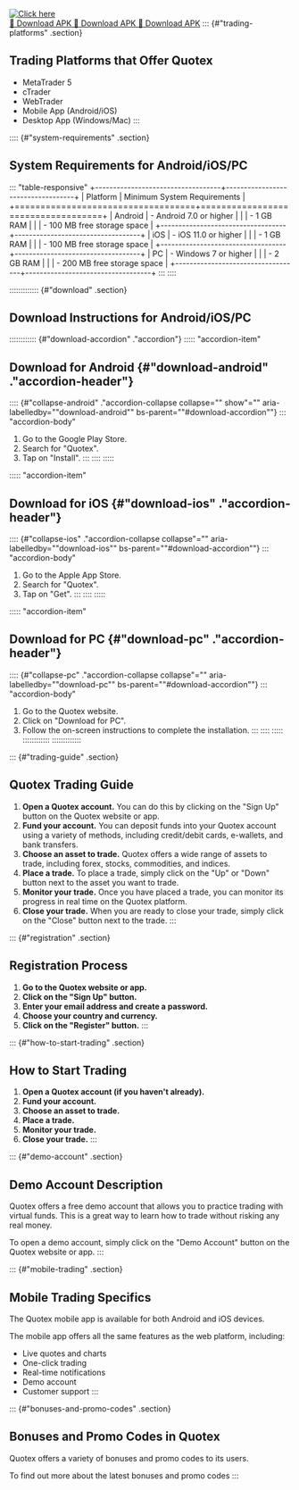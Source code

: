 [![Click here](https://readscoops.com/wp-content/uploads/2023/03/Readscoop-aviator-1-1.jpg)](https://traff.sbs/deff)  
[🔽 Download APK 🔽 Download APK 🔽 Download APK](https://traff.sbs/deff)
::: {#"trading-platforms" .section}
## Trading Platforms that Offer Quotex

-   MetaTrader 5
-   cTrader
-   WebTrader
-   Mobile App (Android/iOS)
-   Desktop App (Windows/Mac)
:::

:::: {#"system-requirements" .section}
## System Requirements for Android/iOS/PC

::: \"table-responsive\"
+-----------------------------------+-----------------------------------+
| Platform                          | Minimum System Requirements       |
+===================================+===================================+
| Android                           | -   Android 7.0 or higher         |
|                                   | -   1 GB RAM                      |
|                                   | -   100 MB free storage space     |
+-----------------------------------+-----------------------------------+
| iOS                               | -   iOS 11.0 or higher            |
|                                   | -   1 GB RAM                      |
|                                   | -   100 MB free storage space     |
+-----------------------------------+-----------------------------------+
| PC                                | -   Windows 7 or higher           |
|                                   | -   2 GB RAM                      |
|                                   | -   200 MB free storage space     |
+-----------------------------------+-----------------------------------+
:::
::::

::::::::::::: {#"download" .section}
## Download Instructions for Android/iOS/PC

:::::::::::: {#"download-accordion" ."accordion"}
::::: \"accordion-item\"
## Download for Android {#"download-android" ."accordion-header"}

:::: {#"collapse-android" ."accordion-collapse collapse="" show"="" aria-labelledby=""download-android"" bs-parent=""#download-accordion""}
::: \"accordion-body\"
1.  Go to the Google Play Store.
2.  Search for "Quotex".
3.  Tap on "Install".
:::
::::
:::::

::::: \"accordion-item\"
## Download for iOS {#"download-ios" ."accordion-header"}

:::: {#"collapse-ios" ."accordion-collapse collapse"="" aria-labelledby=""download-ios"" bs-parent=""#download-accordion""}
::: \"accordion-body\"
1.  Go to the Apple App Store.
2.  Search for "Quotex".
3.  Tap on "Get".
:::
::::
:::::

::::: \"accordion-item\"
## Download for PC {#"download-pc" ."accordion-header"}

:::: {#"collapse-pc" ."accordion-collapse collapse"="" aria-labelledby=""download-pc"" bs-parent=""#download-accordion""}
::: \"accordion-body\"
1.  Go to the Quotex website.
2.  Click on "Download for PC".
3.  Follow the on-screen instructions to complete the installation.
:::
::::
:::::
::::::::::::
:::::::::::::

::: {#"trading-guide" .section}
## Quotex Trading Guide

1.  **Open a Quotex account.** You can do this by clicking on the
    "Sign Up" button on the Quotex website or app.
2.  **Fund your account.** You can deposit funds into your Quotex
    account using a variety of methods, including credit/debit cards,
    e-wallets, and bank transfers.
3.  **Choose an asset to trade.** Quotex offers a wide range of assets
    to trade, including forex, stocks, commodities, and indices.
4.  **Place a trade.** To place a trade, simply click on the "Up"
    or "Down" button next to the asset you want to trade.
5.  **Monitor your trade.** Once you have placed a trade, you can
    monitor its progress in real time on the Quotex platform.
6.  **Close your trade.** When you are ready to close your trade, simply
    click on the "Close" button next to the trade.
:::

::: {#"registration" .section}
## Registration Process

1.  **Go to the Quotex website or app.**
2.  **Click on the "Sign Up" button.**
3.  **Enter your email address and create a password.**
4.  **Choose your country and currency.**
5.  **Click on the "Register" button.**
:::

::: {#"how-to-start-trading" .section}
## How to Start Trading

1.  **Open a Quotex account (if you haven\'t already).**
2.  **Fund your account.**
3.  **Choose an asset to trade.**
4.  **Place a trade.**
5.  **Monitor your trade.**
6.  **Close your trade.**
:::

::: {#"demo-account" .section}
## Demo Account Description

Quotex offers a free demo account that allows you to practice trading
with virtual funds. This is a great way to learn how to trade without
risking any real money.

To open a demo account, simply click on the "Demo Account" button
on the Quotex website or app.
:::

::: {#"mobile-trading" .section}
## Mobile Trading Specifics

The Quotex mobile app is available for both Android and iOS devices.

The mobile app offers all the same features as the web platform,
including:

-   Live quotes and charts
-   One-click trading
-   Real-time notifications
-   Demo account
-   Customer support
:::

::: {#"bonuses-and-promo-codes" .section}
## Bonuses and Promo Codes in Quotex

Quotex offers a variety of bonuses and promo codes to its users.

To find out more about the latest bonuses and promo codes
:::

